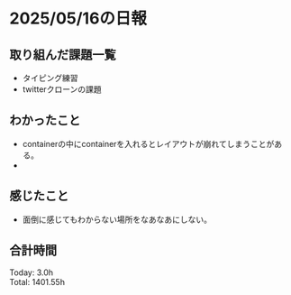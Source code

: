 # 2025/05/16の日報
## 取り組んだ課題一覧
* タイピング練習
* twitterクローンの課題
## わかったこと 
*  containerの中にcontainerを入れるとレイアウトが崩れてしまうことがある。
*  
## 感じたこと
* 面倒に感じてもわからない場所をなあなあにしない。
##  合計時間 
Today: 3.0h<br>
Total: 1401.55h
